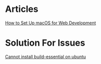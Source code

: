 # Articles
[How to Set Up macOS for Web Development](https://sayzlim.hashnode.dev/how-to-set-up-macos-for-web-development)<br>

# Solution For Issues
[Cannot install build-essential on ubuntu](https://askubuntu.com/questions/937254/cannot-install-build-essential-gcc-g-after-upgrade-to-17-04#answer-1274781)<br>


